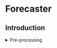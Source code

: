 # Forecaster
## Introduction

<details>
  <summary>Pre-processing</summary>  
  1. Download dataset
  2. Dataset creation 
  * With some
     * Sub bullets
</details>
